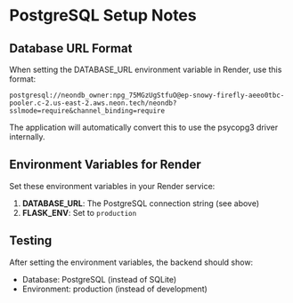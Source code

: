 # PostgreSQL Setup Notes

## Database URL Format

When setting the DATABASE_URL environment variable in Render, use this format:

```
postgresql://neondb_owner:npg_75MGzUgStfuO@ep-snowy-firefly-aeeo0tbc-pooler.c-2.us-east-2.aws.neon.tech/neondb?sslmode=require&channel_binding=require
```

The application will automatically convert this to use the psycopg3 driver internally.

## Environment Variables for Render

Set these environment variables in your Render service:

1. **DATABASE_URL**: The PostgreSQL connection string (see above)
2. **FLASK_ENV**: Set to `production`

## Testing

After setting the environment variables, the backend should show:
- Database: PostgreSQL (instead of SQLite)
- Environment: production (instead of development)
